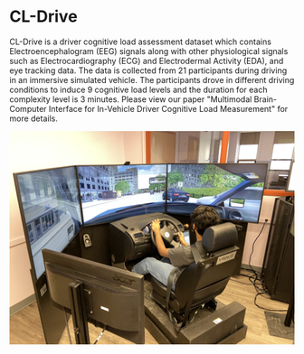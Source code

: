 # CL-Drive
CL-Drive is a driver cognitive load assessment dataset which contains Electroencephalogram (EEG) signals along with other physiological signals such as Electrocardiography (ECG) and Electrodermal Activity (EDA), and eye tracking data. The data is collected from 21 participants during driving in an immersive simulated vehicle. The participants drove in different driving conditions to induce 9 cognitive load levels and the duration for each complexity level is 3 minutes. Please view our paper "Multimodal Brain-Computer Interface for In-Vehicle Driver Cognitive Load Measurement" for more details.

![Alt text](/figures/driving_simulator.jpg?raw=true "Optional Title")
